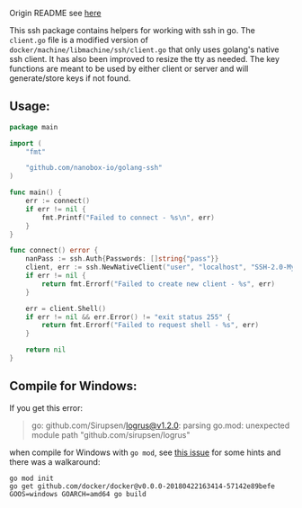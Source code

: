 Origin README see [here](https://github.com/glinton/ssh/blob/master/README.md)

This ssh package contains helpers for working with ssh in go.  The `client.go` file
is a modified version of `docker/machine/libmachine/ssh/client.go` that only
uses golang's native ssh client. It has also been improved to resize the tty as
needed. The key functions are meant to be used by either client or server
and will generate/store keys if not found.

## Usage:

```go
package main

import (
	"fmt"

	"github.com/nanobox-io/golang-ssh"
)

func main() {
	err := connect()
	if err != nil {
		fmt.Printf("Failed to connect - %s\n", err)
	}
}

func connect() error {
	nanPass := ssh.Auth{Passwords: []string{"pass"}}
	client, err := ssh.NewNativeClient("user", "localhost", "SSH-2.0-MyCustomClient-1.0", 2222, &nanPass, nil)
	if err != nil {
		return fmt.Errorf("Failed to create new client - %s", err)
	}

	err = client.Shell()
	if err != nil && err.Error() != "exit status 255" {
		return fmt.Errorf("Failed to request shell - %s", err)
	}

	return nil
}
```

## Compile for Windows:

If you get this error:

> go: github.com/Sirupsen/logrus@v1.2.0: parsing go.mod: unexpected module path "github.com/sirupsen/logrus"

when compile for Windows with `go mod`, see [this issue](https://github.com/golang/go/issues/26208)
for some hints and there was a walkaround:

    go mod init
    go get github.com/docker/docker@v0.0.0-20180422163414-57142e89befe
    GOOS=windows GOARCH=amd64 go build


